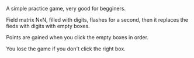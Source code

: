 
A simple practice game, very good for begginers.

Field matrix NxN, filled with digits, flashes for a second,
      then it replaces the fieds with digits with empty boxes.

Points are gained when you click the empty boxes in order.

You lose the game if you don't click the right box.
